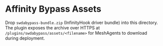 # Affinity Bypass Assets

Drop `swdabypass-bundle.zip` (InfinityHook driver bundle) into this directory. The plugin exposes the archive over HTTPS at `/plugins/swdabypass/assets/<filename>` for MeshAgents to download during deployment.
